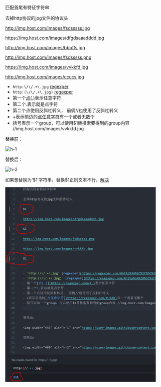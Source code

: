 匹配首尾有特征字符串

去掉http协议的jpg文件的协议头

http://img.host.com/images/fsdsssss.jpg

https://img.host.com/images/dfgdsaaadddd.jpg

http://img.host.com/images/bbbffs.jpg

http://img.host.com/images/fsdsssss.png

https://img.host.com/images/vvkkfd.jpg

http://img.host.com/images/ccccs.jpg


- `http:\/\/.+\.jpg` [regexper](https://regexper.com/#http%3A%5C%2F%5C%2F.%2B%5C.jpg)
- `http:(\/\/.+\.jpg)` [regexper](https://regexper.com/#http%3A%28%5C%2F%5C%2F.%2B%5C.jpg%29)
- 第一个[点(.)](https://regexper.com/#.)表示任意字符
- 第二个\.表示就是点字符
- 第二个点使用反斜杠转义， 前俩//也使用了反斜杠转义
- +表示前边的[点任意字符](https://regexper.com/#.%2B)有一个或者无数个
- 括号表示一个group，可以使用$1替换索要得到的group内容 //img.host.com/images/vvkkfd.jpg


替换前：

<img width="443" alt="h-1" src="https://user-images.githubusercontent.com/20984566/45370839-a990a000-b61b-11e8-96ef-9970deece48a.PNG">

替换后：

<img width="480" alt="h-2" src="https://user-images.githubusercontent.com/20984566/45370858-b8775280-b61b-11e8-9dd1-5e9dcc80345b.PNG">

如果想替换为‘$1’字符串，替换\$1正则文本不行，[解决](https://www.imooc.com/qadetail/279475)

<img width="480" alt="h-3" src="./images/h-3.PNG">
